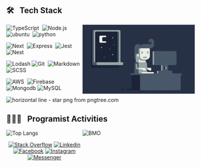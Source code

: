 ## 🛠 &nbsp; Tech Stack

<img alt="Night Coding" src="https://raw.githubusercontent.com/AVS1508/AVS1508/master/assets/Night-Coding.gif" align="right"/>

<!-- ![stats](http://a0f7-83-29-140-235.ngrok.io/stats?id=14513625) -->

![TypeScript](https://img.shields.io/badge/-TypeScript-05122A?style=flat&logo=typescript)&nbsp;
![Node.js](https://img.shields.io/badge/-Node.js-05122A?style=flat&logo=node.js)&nbsp;
![ubuntu](https://img.shields.io/badge/Ubuntu-05122A?style=flat&logo=ubuntu)&nbsp;
![python](https://img.shields.io/badge/python-05122A?style=flat&logo=python)&nbsp;
<!-- ![golang](https://img.shields.io/badge/golang-05122A?style=flat&logo=go)&nbsp; -->


![Next](https://img.shields.io/badge/-Next.js-05122A?style=flat&logo=Next.js)&nbsp;
![Express](https://img.shields.io/badge/-express-05122A?style=flat&logo=express)&nbsp;
![Jest](https://img.shields.io/badge/-jest-05122A?style=flat&logo=jest)&nbsp;
![Nest](https://img.shields.io/badge/NestJS-05122A?style=flat&logo=nestjs)

![Lodash](https://img.shields.io/badge/-lodash-05122A?style=flat&logo=lodash)
![Git](https://img.shields.io/badge/-Git-05122A?style=flat&logo=git)&nbsp;
![Markdown](https://img.shields.io/badge/-Markdown-05122A?style=flat&logo=markdown)&nbsp;
![SCSS](https://img.shields.io/badge/-SCSS-05122A?style=flat&logo=SASS)&nbsp;

![AWS](https://img.shields.io/badge/AWS-05122A?style=flat&logo=amazon)&nbsp;
![Firebase](https://img.shields.io/badge/-Firebase-05122A?style=flat&logo=Firebase)&nbsp;
![Mongodb](https://img.shields.io/badge/-Mongodb-05122A?style=flat&logo=mongodb)
![MySQL](http://img.shields.io/badge/-MySQL-05122A?style=flat&logo=mysql&logoColor=4479A1)&nbsp;
 
 
  <img align="center" src="https://firebasestorage.googleapis.com/v0/b/statesusak.appspot.com/o/line.png?alt=media" alt="horizontal line - star png from pngtree.com" />

## 👨🏽‍💻 &nbsp; Programist Activities

<img src="https://crafted.pl/uploads/zdjprofil/monthly_2018_12/e593ab0589d5f1b389e4dfbcce2bce20.thumb.gif.ec9ac8d8903556997c4dcbf97b2b0cfa.gif" alt="BMO" align="right" width="300" height="240" />

   <img src="https://github-readme-stats.vercel.app/api/top-langs/?username=kubo550&layout=compact&theme=midnight-purple&exclude_repo=States-CoVID-19,Asteroids-Game,clock-git,weatherApp,extending-particles,heart-fireworks,website,top-songs,react-memory-game,cinema,canvas-gallery,TypeRacer-clone,tic-tac-toe-closure,game-speedrun-timer,typeracer-multiplayer)](https://github.com/anuraghazra/github-readme-stats" alt="Top Langs" />

 
 <p align="center">
    <a href="https://stackoverflow.com/users/14513625/jakub-kurdziel"><img src="https://img.icons8.com/bubbles/50/000000/stack.png" alt="Stack Overflow"/></a>
    <a href="https://www.linkedin.com/in/jakub-kurdziel-449714205/"><img src="https://img.icons8.com/bubbles/50/000000/linkedin.png" alt="Linkedin"/></a>
    <a href="https://www.facebook.com/powerty2"><img src="https://img.icons8.com/bubbles/50/000000/facebook-new.png"  alt="Facebook"/></a>
    <a href="https://www.instagram.com/__kurdziel/"><img src="https://img.icons8.com/bubbles/50/000000/instagram.png" alt="Instagram"/></a>
    <a href="https://www.messenger.com/t/100005543894347"><img src="https://img.icons8.com/bubbles/50/000000/facebook-messenger.png"  alt="Messenger"/></a>
</p>

<!-- Send me mail with job offer @[qwercy142](mailto:qwercy142@gmail.com) -->
<!---


# SOURCES

 icons:
 <a href="https://icons8.com/icon/114492/facebook-messenger">Facebook Messenger icon by Icons8</a>
![Docker](https://img.shields.io/badge/-Docker-05122A?style=flat-square&logo=docker&logoColor=2496ed)&nbsp;
 the line horizontal icon: 
 <a href='https://pngtree.com/so/star'>star png from pngtree.com</a>

```javascript
const Jakub_Kurdziel = new Developer({ city: "Cracow | Remote" , time: "ASAP" });
```


 - 🦊 [Gitlab](https://gitlab.com/jkurdziel)
 - 🛠️ [Stack Overflow](https://stackoverflow.com/users/14513625/jakub-kurdziel)
 - 💻 [Exercism](https://exercism.io/profiles/kubo550)
 - 🧪 [Sonar Cloud](https://sonarcloud.io/organizations/kubo550/projects)
 - 📚 [Sololearn](https://www.sololearn.com/Profile/13688548)
 - 🖼 [Pinterest](https://pl.pinterest.com/qwercy142/_saved/) to find inspiration
 
 Track ![TypeScript](https://img.shields.io/badge/-TypeScript-05122A?style=flat&logo=typescript) on [Exercism](https://exercism.io/profiles/kubo550) &nbsp; 
 ![70%](https://progress-bar.dev/70)  

-->
